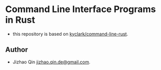 # Command Line Interface Programs in Rust

- this repository is based on [kyclark/command-line-rust](https://github.com/kyclark/command-line-rust).

## Author

- Jizhao Qin <jizhao.qin.de@gmail.com>.
